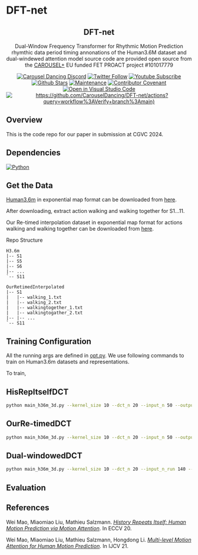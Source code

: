 # DFT-net

<h2 align="center">DFT-net</h2>
<p align="center">Dual-Window Frequency Transformer for Rhythmic Motion Prediction rhymthic data period timing annonations of the Human3.6M dataset and dual-windewed attention model source code are provided open source from the <a href="https://carouseldancing.org">CAROUSEL+</a> EU funded FET PROACT project #101017779</p>
<div align="center">

[![Carousel Dancing Discord](https://dcbadge.vercel.app/api/server/eMcjUHN8rQ?style=flat)](https://discord.gg/eMcjUHN8rQ)
[![Twitter Follow](https://img.shields.io/twitter/follow/CarouselDancing.svg?style=social&label=Follow)](https://twitter.com/CarouselDancing)
[![Youtube Subscribe](https://img.shields.io/youtube/channel/subscribers/UCz2rCoDtFlJ4K1yOExu0AWQ?style=social)](https://www.youtube.com/channel/UCz2rCoDtFlJ4K1yOExu0AWQ?sub_confirmation=1)
[![Github Stars](https://img.shields.io/github/stars/CarouselDancing/DFT-net?style=social)](https://github.com/CarouselDancing/dancegraph/stargazers)
[![Maintenance](https://img.shields.io/badge/Maintained%3F-yes-brightgreen.svg)](https://github.com/CarouselDancing/DFT-net/graphs/commit-activity)
[![Contributor Covenant](https://img.shields.io/badge/Contributor%20Covenant-v2.0%20adopted-ff69b4.svg)](CODE_OF_CONDUCT.md)
[![Open in Visual Studio Code](https://img.shields.io/badge/-Open%20in%20VSCode-007acc?logo=Visual+Studio+Code&logoColor=FFFFFF)](https://vscode.dev/github/CarouselDancing/DFT-net)
[![https://github.com/CarouselDancing/DFT-net/actions?query=workflow%3AVerify+branch%3Amain)](https://img.shields.io/github/actions/workflow/status/CarouselDancing/DFT-net/verify.yml?branch=main&logo=github&label=tests)]()
<!--![Lines of code](https://tokei.rs/b1/github/CarouselDancing/DFT-net)-->
<!--[![Github Downloads (total)](https://img.shields.io/github/downloads/CarouselDancing/DFT-net/total.svg)](https://github.com/CarouselDancing/DFT-net/releases)-->
</div>

## Overview

This is the code repo for our paper in submission at CGVC 2024.

## Dependencies 

[![Python](https://img.shields.io/pypi/pyversions/sixteen.svg)](https://badge.fury.io/py/nine)


## Get the Data

[Human3.6m](http://vision.imar.ro/human3.6m/description.php) in exponential map format can be downloaded from [here](http://www.cs.stanford.edu/people/ashesh/h3.6m.zip).

After downloading, extract action walking and walking together for S1...11. 

Our Re-timed interpolation dataset in exponential map format for actions walking and walking together can be downloaded from [here](https://drive.google.com/file/d/18FWWw734UyeZJHrP5RHLMiJJ9nCq-oY3/view?usp=sharing).


Repo Structure 
```shell script
H3.6m
|-- S1
|-- S5
|-- S6
|-- ...
`-- S11
```

```shell script
OurRetimedInterpolated
|-- S1
|   |-- walking_1.txt  
|   |-- walking_2.txt
|   |-- walkingtogether_1.txt  
|   |-- walkingtogather_2.txt
|-- |-- ...
`-- S11
```

##  Training Configuration

All the running args are defined in [opt.py](utils/opt.py). We use following commands to train on Human3.6m datasets and representations.

To train,
## HisRepItselfDCT
```bash
python main_h36m_3d.py --kernel_size 10 --dct_n 20 --input_n 50 --output_n 10 --skip_rate 1 --batch_size 32 --test_batch_size 32 --in_features 66 --dataset ./path to H3.6M dataset/
```
## OurRe-timedDCT
```bash
python main_h36m_3d.py --kernel_size 10 --dct_n 20 --input_n 50 --output_n 10 --skip_rate 1 --batch_size 32 --test_batch_size 32 --in_features 66 --dataset ./path to OurRetimedInterpolated/
```  
## Dual-windowedDCT
```bash
python main_h36m_3d.py --kernel_size 10 --dct_n 20 --input_n_run 140 --output_n 10 --skip_rate 1 --batch_size 32 --test_batch_size 32 --in_features 66 --dataset ./path to OurRetimedInterpolated/ --model_fold
```

##  Evaluation

## References

Wei Mao, Miaomiao Liu, Mathieu Salzmann. 
[_History Repeats Itself: Human Motion Prediction via Motion Attention_](https://arxiv.org/abs/2007.11755). In ECCV 20.

Wei Mao, Miaomiao Liu, Mathieu Salzmann, Hongdong Li.
[_Multi-level Motion Attention for Human Motion Prediction_](https://arxiv.org/abs/2106.09300). In IJCV 21.
